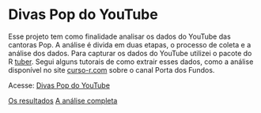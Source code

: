# Divas Pop do YouTube

Esse projeto tem como finalidade analisar os dados do YouTube das cantoras Pop. A análise é divida em duas etapas, o processo de coleta e a análise dos dados.
Para capturar os dados do YouTube utilizei o pacote do R [tuber](https://github.com/soodoku/tuber). Segui alguns tutorais de como extrair esses dados, como a análise disponível no site [curso-r.com](curso-r.com/blog/2017/03/20/2017-03-20-porta-dos-fundos-decadencia/) sobre o canal Porta dos Fundos.

Acesse: [Divas Pop do YouTube](http://bit.ly/divaspopsegundoyoutube)

[Os resultados](http://bit.ly/divaspopsegundoyoutube)
[A análise completa](http://rpubs.com/arthurlustosa/analise_divaspop_youtube)
